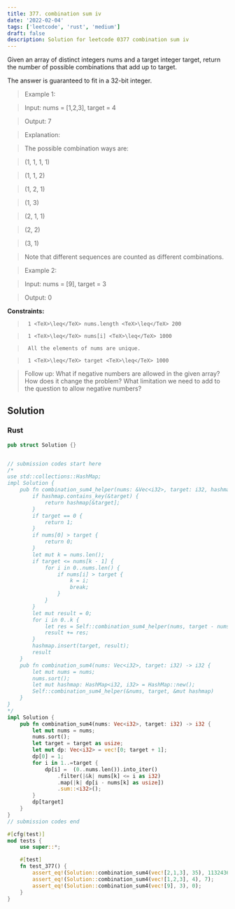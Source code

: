 ```yaml
---
title: 377. combination sum iv
date: '2022-02-04'
tags: ['leetcode', 'rust', 'medium']
draft: false
description: Solution for leetcode 0377 combination sum iv
---
```


 

  Given an array of distinct integers nums and a target integer target, return the number of possible combinations that add up to target.

  The answer is guaranteed to fit in a 32-bit integer.

   

 >   Example 1:

  

 >   Input: nums <TeX>=</TeX> [1,2,3], target <TeX>=</TeX> 4

 >   Output: 7

 >   Explanation:

 >   The possible combination ways are:

 >   (1, 1, 1, 1)

 >   (1, 1, 2)

 >   (1, 2, 1)

 >   (1, 3)

 >   (2, 1, 1)

 >   (2, 2)

 >   (3, 1)

 >   Note that different sequences are counted as different combinations.

  

 >   Example 2:

  

 >   Input: nums <TeX>=</TeX> [9], target <TeX>=</TeX> 3

 >   Output: 0

  

   

  **Constraints:**

  

 >   	1 <TeX>\leq</TeX> nums.length <TeX>\leq</TeX> 200

 >   	1 <TeX>\leq</TeX> nums[i] <TeX>\leq</TeX> 1000

 >   	All the elements of nums are unique.

 >   	1 <TeX>\leq</TeX> target <TeX>\leq</TeX> 1000

  

   

 >   Follow up: What if negative numbers are allowed in the given array? How does it change the problem? What limitation we need to add to the question to allow negative numbers?


## Solution
### Rust
```rust
pub struct Solution {}


// submission codes start here
/*
use std::collections::HashMap;
impl Solution {
    pub fn combination_sum4_helper(nums: &Vec<i32>, target: i32, hashmap: &mut HashMap<i32, i32>) -> i32 {
        if hashmap.contains_key(&target) {
            return hashmap[&target];
        }
        if target == 0 {
            return 1;
        }
        if nums[0] > target {
            return 0;
        }
        let mut k = nums.len();
        if target <= nums[k - 1] {
            for i in 0..nums.len() {
                if nums[i] > target {
                    k = i;
                    break;
                }
            }    
        } 
        let mut result = 0;
        for i in 0..k {
            let res = Self::combination_sum4_helper(nums, target - nums[i], hashmap);
            result += res;
        }
        hashmap.insert(target, result);
        result
    }
    pub fn combination_sum4(nums: Vec<i32>, target: i32) -> i32 {
        let mut nums = nums;
        nums.sort();
        let mut hashmap: HashMap<i32, i32> = HashMap::new();
        Self::combination_sum4_helper(&nums, target, &mut hashmap)
    }
}
*/
impl Solution {
    pub fn combination_sum4(nums: Vec<i32>, target: i32) -> i32 {
        let mut nums = nums;
        nums.sort();
        let target = target as usize;
        let mut dp: Vec<i32> = vec![0; target + 1];
        dp[0] = 1;
        for i in 1..=target {
            dp[i] =  (0..nums.len()).into_iter()
                .filter(|&k| nums[k] <= i as i32)
                .map(|k| dp[i - nums[k] as usize])
                .sum::<i32>();
        }
        dp[target]
    }
}
// submission codes end

#[cfg(test)]
mod tests {
    use super::*;

    #[test]
    fn test_377() {
        assert_eq!(Solution::combination_sum4(vec![2,1,3], 35), 1132436852);
        assert_eq!(Solution::combination_sum4(vec![1,2,3], 4), 7);
        assert_eq!(Solution::combination_sum4(vec![9], 3), 0);
    }
}

```
